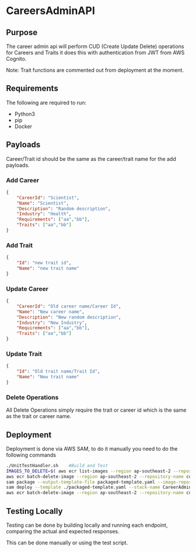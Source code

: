 # CareersAdminAPI

## Purpose

The career admin api will perform CUD (Create Update Delete) operations for Careers and Traits it does this with authentication from JWT from AWS Cognito.

Note: Trait functions are commented out from deployment at the moment.

## Requirements
The following are required to run:

- Python3
- pip
- Docker

## Payloads
Career/Trait id should be the same as the career/trait name for the add payloads.

### Add Career
```json
{
    "CareerId": "Scientist",
    "Name": "Scientist",
    "Description": "Random description",
    "Industry": "Health",
    "Requirements": ["aa","bb"],
    "Traits": ["aa","bb"]
}
```

### Add Trait
```json
{
    "Id": "new trait id",
    "Name": "new trait name"
}
```

### Update Career
```json
{
    "CareerId": "Old career name/Career Id",
    "Name": "New career name",
    "Description": "New random description",
    "Industry": "New Industry",
    "Requirements": ["aa","bb"],
    "Traits": ["aa","bb"]
}
```

### Update Trait
```json
{
    "Id": "Old trait name/Trait Id",
    "Name": "New trait name"
}
```

### Delete Operations
All Delete Operations simply require the trait or career id which is the same as the trait or career name.

## Deployment

Deployment is done via AWS SAM, to do it manually you need to do the following commands
```sh
./UnitTestHandler.sh    #Build and Test
IMAGES_TO_DELETE=$( aws ecr list-images --region ap-southeast-2 --repository-name "curtinmedicalcourseplanner/careeradmin" --query 'imageIds[*]' --output json ) # Get all the images
aws ecr batch-delete-image --region ap-southeast-2 --repository-name curtinmedicalcourseplanner/careeradmin --image-ids "$IMAGES_TO_DELETE" || true # Delete all the images
sam package --output-template-file packaged-template.yaml --image-repository 363837338544.dkr.ecr.ap-southeast-2.amazonaws.com/curtinmedicalcourseplanner/careeradmin --no-progressbar # Package into ECR
sam deploy --template ./packaged-template.yaml --stack-name CareerAdminAPIDev --region ap-southeast-2 --capabilities CAPABILITY_IAM --image-repository 363837338544.dkr.ecr. ap-southeast-2.amazonaws.com/curtinmedicalcourseplanner/careeradmin # Deploy onto API
aws ecr batch-delete-image --region ap-southeast-2 --repository-name curtinmedicalcourseplanner/careeradmin --image-ids "$IMAGES_TO_DELETE" || true # for some reason it doesnt need to exist, so we can save money by just removing it again
```

## Testing Locally

Testing can be done by building locally and running each endpoint, comparing the actual and expected responses.

This can be done manually or using the test script.
